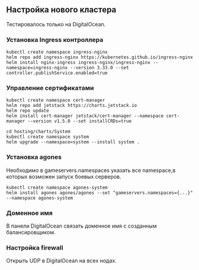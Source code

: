 ## Настройка нового кластера

Тестировалось только на DigitalOcean.

### Установка Ingress контроллера

```
kubectl create namespace ingress-nginx
helm repo add ingress-nginx https://kubernetes.github.io/ingress-nginx
helm install nginx-ingress ingress-nginx/ingress-nginx --namespace=ingress-nginx --version 3.33.0 --set controller.publishService.enabled=true
```

### Управление сертификатами

```
kubectl create namespace cert-manager
helm repo add jetstack https://charts.jetstack.io
helm repo update
helm install cert-manager jetstack/cert-manager --namespace cert-manager --version v1.5.0 --set installCRDs=true   

cd hosting/charts/System
kubectl create namespace system
helm upgrade --namespace=system --install system .
```

### Установка agones

Необходимо в gameservers.namespaces указать все namespace,в которых возможен запуск боевых серверов.

```
kubectl create namespace agones-system
helm install agones agones/agones --set "gameservers.namespaces={...}" --namespace agones-system
```

### Доменное имя

В панели DigitalOcean связать доменное имя с созданным балансировщиком.

### Настройка firewall

Открыть UDP в DigitalOcean на всех нодах.
